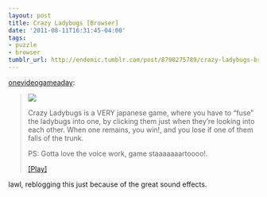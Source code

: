 ```yaml
---
layout: post
title: Crazy Ladybugs [Browser]
date: '2011-08-11T16:31:45-04:00'
tags:
- puzzle
- browser
tumblr_url: http://endemic.tumblr.com/post/8790275789/crazy-ladybugs-browser
---
```

[onevideogameaday](http://onevideogameaday.com/post/8766011444/crazy-ladybugs):

> [![](http://67.media.tumblr.com/tumblr_lpqqbfdPqw1qzwqpx.png)](http://www.donpixel.com/play/en/060413201807/)
> 
> Crazy Ladybugs is a VERY japanese game, where you have to “fuse” the ladybugs into one, by clicking them just when they’re looking into each other. When one remains, you win!, and you lose if one of them falls of the trunk.
> 
> PS: Gotta love the voice work, game staaaaaaartoooo!.
> 
> [[Play]](http://www.donpixel.com/play/en/060413201807/)

lawl, reblogging this just because of the great sound effects.

